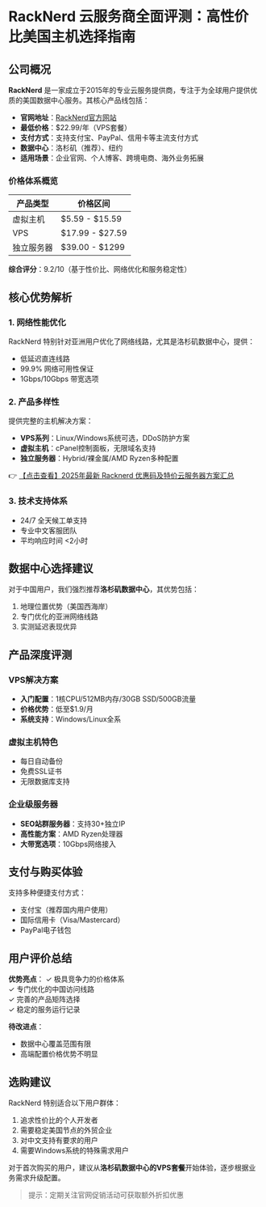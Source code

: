 # RackNerd 云服务商全面评测：高性价比美国主机选择指南

## 公司概况

**RackNerd** 是一家成立于2015年的专业云服务提供商，专注于为全球用户提供优质的美国数据中心服务。其核心产品线包括：

- **官网地址**：[RackNerd官方网站](https://bit.ly/Rack_Nerd)
- **最低价格**：$22.99/年（VPS套餐）
- **支付方式**：支持支付宝、PayPal、信用卡等主流支付方式
- **数据中心**：洛杉矶（推荐）、纽约
- **适用场景**：企业官网、个人博客、跨境电商、海外业务拓展

### 价格体系概览

| 产品类型       | 价格区间       |
|----------------|----------------|
| 虚拟主机       | $5.59 - $15.59 |
| VPS            | $17.99 - $27.59|
| 独立服务器     | $39.00 - $1299 |

**综合评分**：9.2/10（基于性价比、网络优化和服务稳定性）

## 核心优势解析

### 1. 网络性能优化
RackNerd 特别针对亚洲用户优化了网络线路，尤其是洛杉矶数据中心，提供：
- 低延迟直连线路
- 99.9% 网络可用性保证
- 1Gbps/10Gbps 带宽选项

### 2. 产品多样性
提供完整的主机解决方案：
- **VPS系列**：Linux/Windows系统可选，DDoS防护方案
- **虚拟主机**：cPanel控制面板，无限域名支持
- **独立服务器**：Hybrid/裸金属/AMD Ryzen多种配置

👉 [【点击查看】2025年最新 Racknerd 优惠码及特价云服务器方案汇总](https://bit.ly/Rack_Nerd)

### 3. 技术支持体系
- 24/7 全天候工单支持
- 专业中文客服团队
- 平均响应时间 <2小时

## 数据中心选择建议

对于中国用户，我们强烈推荐**洛杉矶数据中心**，其优势包括：
1. 地理位置优势（美国西海岸）
2. 专门优化的亚洲网络线路
3. 实测延迟表现优异

## 产品深度评测

### VPS解决方案
- **入门配置**：1核CPU/512MB内存/30GB SSD/500GB流量
- **价格优势**：低至$1.9/月
- **系统支持**：Windows/Linux全系

### 虚拟主机特色
- 每日自动备份
- 免费SSL证书
- 无限数据库支持

### 企业级服务器
- **SEO站群服务器**：支持30+独立IP
- **高性能方案**：AMD Ryzen处理器
- **大带宽选项**：10Gbps网络接入

## 支付与购买体验
支持多种便捷支付方式：
- 支付宝（推荐国内用户使用）
- 国际信用卡（Visa/Mastercard）
- PayPal电子钱包

## 用户评价总结

**优势亮点**：
✓ 极具竞争力的价格体系  
✓ 专门优化的中国访问线路  
✓ 完善的产品矩阵选择  
✓ 稳定的服务运行记录  

**待改进点**：
- 数据中心覆盖范围有限
- 高端配置价格优势不明显

## 选购建议

RackNerd 特别适合以下用户群体：
1. 追求性价比的个人开发者
2. 需要稳定美国节点的外贸企业
3. 对中文支持有要求的用户
4. 需要Windows系统的特殊需求用户

对于首次购买的用户，建议从**洛杉矶数据中心的VPS套餐**开始体验，逐步根据业务需求升级配置。

> 提示：定期关注官网促销活动可获取额外折扣优惠